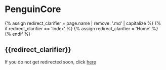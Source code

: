 # PenguinCore

{% assign redirect_clarifier = page.name | remove: '.md' | capitalize %}
{% if redirect_clarifier == 'Index' %}
  {% assign redirect_clarifier = 'Home' %}
{% endif %}

## {{redirect_clarifier}}

If you do not get redirected soon, click [here](https://www.modrinth.com/mod/penguincore)

<script type="text/javascript">
  setTimeout(() => window.location.replace(document.querySelector('a').href), 3 * 1000);
</script>